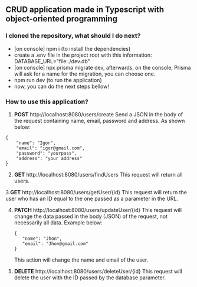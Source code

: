 ## CRUD application made in Typescript with object-oriented programming

### I cloned the repository, what should I do next?

* [on console] npm i (to install the dependencies)
* create a .env file in the project root with this information: DATABASE_URL="file:./dev.db"
* [on console] npx prisma migrate dev, afterwards, on the console, Prisma will ask for a name for the migration, you can choose one.
* npm run dev (to run the application)
* now, you can do the next steps bellow!

### How to use this application?

1. **POST** http://localhost:8080/users/create
  Send a JSON in the body of the request containing name, email, password and address. As shown below:

  ```
  {
	  "name": "Igor",
	  "email": "igor@gmail.com",
	  "password": "yourpass",
	  "address": "your address"
  }
  ```
2. **GET** http://localhost:8080/users/findUsers
  This request will return all users.

3.**GET** http://localhost:8080/users/getUser/{id}
  This request will return the user who has an ID equal to the one passed as a parameter in the URL.

4. **PATCH** http://localhost:8080/users/updateUser/{id}
   This request will change the data passed in the body (JSON) of the request, not necessarily all data. Example below:

   ```
   {
	  "name": "Jhon",
	  "email": "Jhon@gmail.com"
   }   
   ```

   This action will change the name and email of the user.

5. **DELETE** http://localhost:8080/users/deleteUser/{id}
   This request will delete the user with the ID passed by the database parameter.
 

